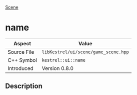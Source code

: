 [Scene](index.md)
# name
| Aspect | Value |
| --- | --- |
| Source File | `libKestrel/ui/scene/game_scene.hpp` |
| C++ Symbol | `kestrel::ui::name` |
| Introduced | Version 0.8.0 |
## Description
